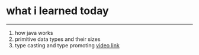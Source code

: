 # what i learned today
---
1. how java works
2. primitive data types and their sizes
3. type casting and type promoting
[video link](https://www.youtube.com/watch?v=4XTsAAHW_Tc&t=91s)
